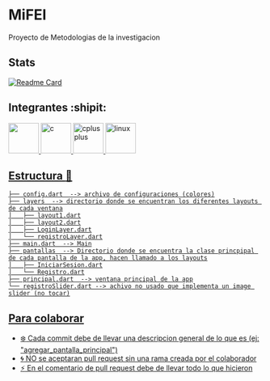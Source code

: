 # MiFEI
Proyecto de Metodologias de la investigacion

## Stats
[![Readme Card](https://github-readme-stats.vercel.app/api/pin/?username=ic4rta&repo=MiFEI&theme=tokyonight&show_icons=true)](https://github.com/ic4rta/MiFEI)

## Integrantes :shipit:

<a href="https://github.com/ic4rta" target="_blank" rel="noreferrer"> <img src="https://avatars.githubusercontent.com/ic4rta" width="60" height="60"/> </a> 
<a href="https://github.com/MycW3" target="_blank" rel="noreferrer"> <img src="https://avatars.githubusercontent.com/MycW3" alt="c" width="60" height="60"/>
<a href="https://github.com/AlanAHD" target="_blank" rel="noreferrer"> <img src="https://avatars.githubusercontent.com/AlanAHD" alt="cplusplus" width="60" height="60"/>
<a href="https://github.com/Khris26" target="_blank" rel="noreferrer"> <img src="https://avatars.githubusercontent.com/Khris26" alt="linux" width="60" height="60"/> 

## Estructura :seedling:
```
├── config.dart  --> archivo de configuraciones (colores)
├── layers  --> directorio donde se encuentran los diferentes layouts de cada ventana
│   ├── layout1.dart
│   ├── layout2.dart
│   ├── LoginLayer.dart
│   └── registroLayer.dart
├── main.dart  --> Main
├── pantallas  --> Directorio donde se encuentra la clase princpipal de cada pantalla de la app, hacen llamado a los layouts
│   ├── IniciarSesion.dart
│   └── Registro.dart
├── principal.dart  --> ventana principal de la app
└── registroSlider.dart --> achivo no usado que implementa un image slider (no tocar)
```

## Para colaborar

- :snowflake: Cada commit debe de llevar una descripcion general de lo que es (ej: "agregar_pantalla_principal")
- :cyclone: NO se aceptaran pull request sin una rama creada por el colaborador
- :zap: En el comentario de pull request debe de llevar todo lo que hicieron

